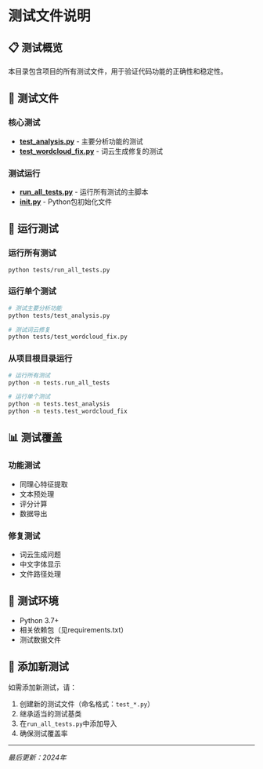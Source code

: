 # 测试文件说明

## 📋 测试概览

本目录包含项目的所有测试文件，用于验证代码功能的正确性和稳定性。

## 🧪 测试文件

### 核心测试
- **[test_analysis.py](test_analysis.py)** - 主要分析功能的测试
- **[test_wordcloud_fix.py](test_wordcloud_fix.py)** - 词云生成修复的测试

### 测试运行
- **[run_all_tests.py](run_all_tests.py)** - 运行所有测试的主脚本
- **[__init__.py](__init__.py)** - Python包初始化文件

## 🚀 运行测试

### 运行所有测试
```bash
python tests/run_all_tests.py
```

### 运行单个测试
```bash
# 测试主要分析功能
python tests/test_analysis.py

# 测试词云修复
python tests/test_wordcloud_fix.py
```

### 从项目根目录运行
```bash
# 运行所有测试
python -m tests.run_all_tests

# 运行单个测试
python -m tests.test_analysis
python -m tests.test_wordcloud_fix
```

## 📊 测试覆盖

### 功能测试
- 同理心特征提取
- 文本预处理
- 评分计算
- 数据导出

### 修复测试
- 词云生成问题
- 中文字体显示
- 文件路径处理

## 🔧 测试环境

- Python 3.7+
- 相关依赖包（见requirements.txt）
- 测试数据文件

## 📝 添加新测试

如需添加新测试，请：
1. 创建新的测试文件（命名格式：`test_*.py`）
2. 继承适当的测试基类
3. 在`run_all_tests.py`中添加导入
4. 确保测试覆盖率

---

*最后更新：2024年*
